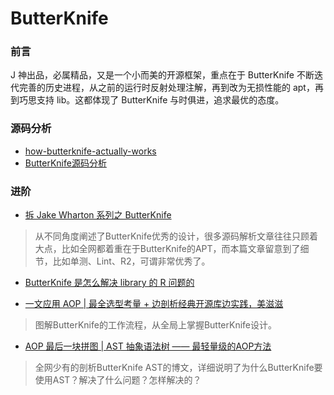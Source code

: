 # ButterKnife
### 前言

J 神出品，必属精品，又是一个小而美的开源框架，重点在于 ButterKnife 不断迭代完善的历史进程，从之前的运行时反射处理注解，再到改为无损性能的 apt，再到巧思支持 lib。这都体现了 ButterKnife 与时俱进，追求最优的态度。

### 源码分析

- [how-butterknife-actually-works](https://medium.com/@lgvalle/how-butterknife-actually-works-85be0afbc5ab)
- [ButterKnife源码分析](https://www.jianshu.com/p/1c449c1b0fa2)

### 进阶

- [拆 Jake Wharton 系列之 ButterKnife](https://www.jianshu.com/p/b8b59fb80554)
> 从不同角度阐述了ButterKnife优秀的设计，很多源码解析文章往往只顾着大点，比如全网都着重在于ButterKnife的APT，而本篇文章留意到了细节，比如单测、Lint、R2，可谓非常优秀了。

- [ButterKnife 是怎么解决 library 的 R 问题的](https://blog.csdn.net/pouloghost/article/details/80901364)

- [一文应用 AOP | 最全选型考量 + 边剖析经典开源库边实践，美滋滋](https://juejin.im/post/5c179c136fb9a049e66029dd)
> 图解ButterKnife的工作流程，从全局上掌握ButterKnife设计。

- [AOP 最后一块拼图 | AST 抽象语法树 —— 最轻量级的AOP方法](https://juejin.im/post/5c45bce5f265da612c5e2d3f)
> 全网少有的剖析ButterKnife AST的博文，详细说明了为什么ButterKnife要使用AST？解决了什么问题？怎样解决的？
